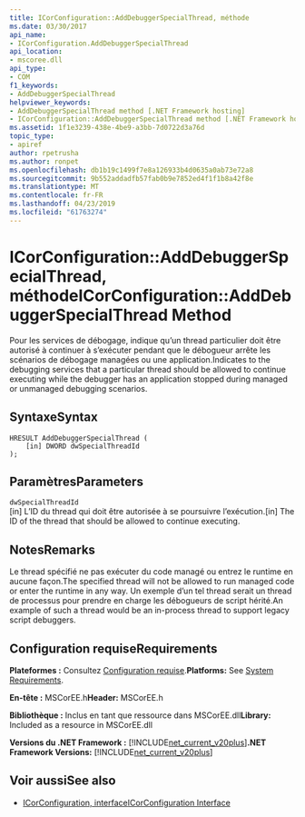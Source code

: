 ```yaml
---
title: ICorConfiguration::AddDebuggerSpecialThread, méthode
ms.date: 03/30/2017
api_name:
- ICorConfiguration.AddDebuggerSpecialThread
api_location:
- mscoree.dll
api_type:
- COM
f1_keywords:
- AddDebuggerSpecialThread
helpviewer_keywords:
- AddDebuggerSpecialThread method [.NET Framework hosting]
- ICorConfiguration::AddDebuggerSpecialThread method [.NET Framework hosting]
ms.assetid: 1f1e3239-438e-4be9-a3bb-7d0722d3a76d
topic_type:
- apiref
author: rpetrusha
ms.author: ronpet
ms.openlocfilehash: db1b19c1499f7e8a126933b4d0635a0ab73e72a8
ms.sourcegitcommit: 9b552addadfb57fab0b9e7852ed4f1f1b8a42f8e
ms.translationtype: MT
ms.contentlocale: fr-FR
ms.lasthandoff: 04/23/2019
ms.locfileid: "61763274"
---
```

# <a name="icorconfigurationadddebuggerspecialthread-method"></a><span data-ttu-id="1293b-102">ICorConfiguration::AddDebuggerSpecialThread, méthode</span><span class="sxs-lookup"><span data-stu-id="1293b-102">ICorConfiguration::AddDebuggerSpecialThread Method</span></span>
<span data-ttu-id="1293b-103">Pour les services de débogage, indique qu’un thread particulier doit être autorisé à continuer à s’exécuter pendant que le débogueur arrête les scénarios de débogage managées ou une application.</span><span class="sxs-lookup"><span data-stu-id="1293b-103">Indicates to the debugging services that a particular thread should be allowed to continue executing while the debugger has an application stopped during managed or unmanaged debugging scenarios.</span></span>  
  
## <a name="syntax"></a><span data-ttu-id="1293b-104">Syntaxe</span><span class="sxs-lookup"><span data-stu-id="1293b-104">Syntax</span></span>  
  
```  
HRESULT AddDebuggerSpecialThread (  
    [in] DWORD dwSpecialThreadId  
);  
```  
  
## <a name="parameters"></a><span data-ttu-id="1293b-105">Paramètres</span><span class="sxs-lookup"><span data-stu-id="1293b-105">Parameters</span></span>  
 `dwSpecialThreadId`  
 <span data-ttu-id="1293b-106">[in] L’ID du thread qui doit être autorisée à se poursuivre l’exécution.</span><span class="sxs-lookup"><span data-stu-id="1293b-106">[in] The ID of the thread that should be allowed to continue executing.</span></span>  
  
## <a name="remarks"></a><span data-ttu-id="1293b-107">Notes</span><span class="sxs-lookup"><span data-stu-id="1293b-107">Remarks</span></span>  
 <span data-ttu-id="1293b-108">Le thread spécifié ne pas exécuter du code managé ou entrez le runtime en aucune façon.</span><span class="sxs-lookup"><span data-stu-id="1293b-108">The specified thread will not be allowed to run managed code or enter the runtime in any way.</span></span> <span data-ttu-id="1293b-109">Un exemple d’un tel thread serait un thread de processus pour prendre en charge les débogueurs de script hérité.</span><span class="sxs-lookup"><span data-stu-id="1293b-109">An example of such a thread would be an in-process thread to support legacy script debuggers.</span></span>  
  
## <a name="requirements"></a><span data-ttu-id="1293b-110">Configuration requise</span><span class="sxs-lookup"><span data-stu-id="1293b-110">Requirements</span></span>  
 <span data-ttu-id="1293b-111">**Plateformes :** Consultez [Configuration requise](../../../../docs/framework/get-started/system-requirements.md).</span><span class="sxs-lookup"><span data-stu-id="1293b-111">**Platforms:** See [System Requirements](../../../../docs/framework/get-started/system-requirements.md).</span></span>  
  
 <span data-ttu-id="1293b-112">**En-tête :** MSCorEE.h</span><span class="sxs-lookup"><span data-stu-id="1293b-112">**Header:** MSCorEE.h</span></span>  
  
 <span data-ttu-id="1293b-113">**Bibliothèque :** Inclus en tant que ressource dans MSCorEE.dll</span><span class="sxs-lookup"><span data-stu-id="1293b-113">**Library:** Included as a resource in MSCorEE.dll</span></span>  
  
 <span data-ttu-id="1293b-114">**Versions du .NET Framework :** [!INCLUDE[net_current_v20plus](../../../../includes/net-current-v20plus-md.md)]</span><span class="sxs-lookup"><span data-stu-id="1293b-114">**.NET Framework Versions:** [!INCLUDE[net_current_v20plus](../../../../includes/net-current-v20plus-md.md)]</span></span>  
  
## <a name="see-also"></a><span data-ttu-id="1293b-115">Voir aussi</span><span class="sxs-lookup"><span data-stu-id="1293b-115">See also</span></span>

- [<span data-ttu-id="1293b-116">ICorConfiguration, interface</span><span class="sxs-lookup"><span data-stu-id="1293b-116">ICorConfiguration Interface</span></span>](../../../../docs/framework/unmanaged-api/hosting/icorconfiguration-interface.md)
